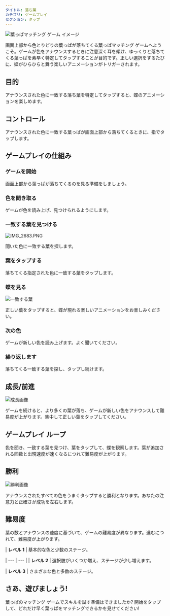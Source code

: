 ```yaml
---
タイトル: 落ち葉
カテゴリ: ゲームプレイ
セクション: タップ
---
```

![葉っぱマッチング ゲーム イメージ](https://help.Studycat.com/hc/article_attachments/34975872015385)

画面上部から色とりどりの葉っぱが落ちてくる葉っぱマッチング ゲームへようこそ。ゲームが色をアナウンスするときに注意深く耳を傾け、ゆっくりと落ちてくる葉っぱを素早く特定してタップすることが目的です。正しい選択をするたびに、蝶がひらひらと舞う楽しいアニメーションがトリガーされます。

## 目的

アナウンスされた色に一致する落ち葉を特定してタップすると、蝶のアニメーションを楽しめます。

## コントロール

アナウンスされた色に一致する葉っぱが画面上部から落ちてくるときに、指でタップします。

## ゲームプレイの仕組み

### ゲームを開始

画面上部から葉っぱが落ちてくるのを見る準備をしましょう。

### 色を聞き取る

ゲームが色を読み上げ、見つけられるようにします。

### 一致する葉を見つける

![IMG_2683.PNG](https://help.Studycat.com/hc/article_attachments/34823542330905)

聞いた色に一致する葉を探します。

### 葉をタップする

落ちてくる指定された色に一致する葉をタップします。

### 蝶を見る

![一致する葉](https://help.Studycat.com/hc/article_attachments/34975872017177)

正しい葉をタップすると、蝶が現れる楽しいアニメーションをお楽しみください。

### 次の色

ゲームが新しい色を読み上げます。よく聞いてください。

### 繰り返します

落ちてくる一致する葉を探し、タップし続けます。

## 成長/前進

![成長画像](https://help.Studycat.com/hc/article_attachments/34918104076185)

ゲームを続けると、より多くの葉が落ち、ゲームが新しい色をアナウンスして難易度が上がります。集中して正しい葉をタップしてください。

## ゲームプレイ ループ

色を聞き、一致する葉を見つけ、葉をタップして、蝶を観察します。葉が追加される回数と出現速度が速くなるにつれて難易度が上がります。

## 勝利

![勝利画像](https://help.Studycat.com/hc/article_attachments/34918075320217)

アナウンスされたすべての色をうまくタップすると勝利となります。あなたの注意力と正確さが成功を左右します。

## 難易度

葉の数とアナウンスの速度に基づいて、ゲームの難易度が異なります。進むにつれて、難易度が上がります。

| **レベル 1** | 基本的な色と少数のステージ。

| --- | --- |
| **レベル 2** | 選択肢がいくつか増え、ステージが少し増えます。

| **レベル 3** | さまざまな色と多数のステージ。

## さあ、遊びましょう!

葉っぱのマッチング ゲームでスキルを試す準備はできましたか? 開始をタップして、どれだけ早く葉っぱをマッチングできるかを見せてください!